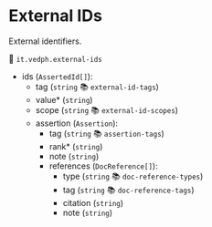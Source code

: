 # External IDs

External identifiers.

🔑 `it.vedph.external-ids`

- ids (`AssertedId[]`):
  - tag (`string` 📚 `external-id-tags`)
  - value\* (`string`)
  - scope (`string` 📚 `external-id-scopes`)
  - assertion (`Assertion`):
    - tag (`string` 📚 `assertion-tags`)
    - rank\* (`string`)
    - note (`string`)
    - references (`DocReference[]`):
      - type (`string` 📚 `doc-reference-types`)
      - tag (`string` 📚 `doc-reference-tags`)
      - citation (`string`)
      - note (`string`)
